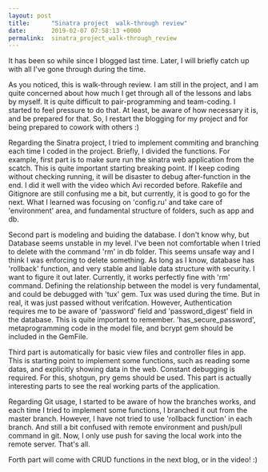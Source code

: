 ```yaml
---
layout: post
title:      "Sinatra project  walk-through review"
date:       2019-02-07 07:58:13 +0000
permalink:  sinatra_project_walk-through_review
---
```



It has been so while since I blogged last time. Later, I will briefly catch up with all I've gone through during the time.

As you noticed, this is walk-through review. I am still in the project, and I am quite concerned about how much I get through all of the lessons and labs by myself. It is quite difficult to pair-programming and team-coding. I started to feel pressure to do that. At least, be aware of how necessary it is, and be prepared for that. So, I restart the blogging for my project and for being prepared to cowork with others :)

Regarding the Sinatra project, I tried to implement commiting and branching each time I coded in the project. Briefly, I divided the functions. For example, first part is to make sure run the sinatra web application from the scatch. This is quite important starting breaking point. If I keep coding without checking running, it will be disaster to debug after-function in the end. I did it well with the video which Avi recorded before. Rakefile and Gitignore are still confusing me a bit, but currently, it is good to go for the next. What I learned was focusing on 'config.ru' and take care of 'environment' area, and fundamental structure of folders, such as app and db.

Second part is modeling and buiding the database.  I don't know why, but Database seems unstable in my level. I've been not comfortable when I tried to delete with the command 'rm' in db folder. This seems unsafe way and I think I was enforcing to delete something. As long as I know, database has 'rollback' function, and very stable and liable data structure with security. I want to figure it out later. Currently, it works perfectly fine with 'rm' command. Defining the relationship between the model is very fundamental, and could be debugged with 'tux' gem. Tux was used during the time. But in real, it was just passed without verifcation. However, Authentication requires me to be aware of 'password' field and 'password_digest' field in the database. This is quite important to remember. 'has_secure_password', metaprogramming code in the model file, and bcrypt gem should be included in the GemFile.

Third part is automatically for basic view files and controller files in app. This is starting point to implement some functions, such as reading some datas, and explicitly showing data in the web. Constant debugging is required. For this, shotgun, pry gems should be used. This part is actually interesting parts to see the real working parts of the application. 

Regarding Git usage, I started to be aware of how the branches works, and each time I tried to implement some functions, I branched it out from the master branch. However, I have not tried to use 'rollback function' in each branch. And still  a bit confused with remote environment and push/pull command in git. Now, I only use push for saving the local work into the remote server. That's all.

Forth part will come with CRUD functions in the next blog, or in the video! :)
